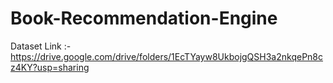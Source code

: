 # Book-Recommendation-Engine

Dataset Link :- https://drive.google.com/drive/folders/1EcTYayw8UkbojgQSH3a2nkqePn8cz4KY?usp=sharing
